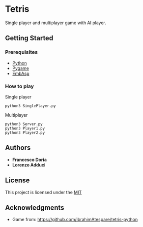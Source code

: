 # Tetris

Single player and multiplayer game with AI player.

## Getting Started

### Prerequisites

- [Python](https://www.python.org/shell/)
- [Pygame](https://www.pygame.org/news)
- [EmbAsp](https://www.mat.unical.it/calimeri/projects/embasp/)

### How to play

Single player

    python3 SinglePlayer.py

Multiplayer

    python3 Server.py
    python3 Player1.py
    python3 Player2.py

## Authors

  - **Francesco Doria**
  - **Lorenzo Adduci**

## License

This project is licensed under the [MIT](LICENSE.md)

## Acknowledgments

  - Game from: https://github.com/ibrahimAtespare/tetris-python
